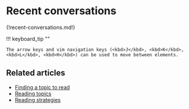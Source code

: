 # Recent conversations

{!recent-conversations.md!}

!!! keyboard_tip ""

    The arrow keys and vim navigation keys (<kbd>J</kbd>, <kbd>K</kbd>,
    <kbd>L</kbd>, <kbd>H</kbd>) can be used to move between elements.

## Related articles
* [Finding a topic to read](/help/finding-a-topic-to-read)
* [Reading topics](/help/reading-topics)
* [Reading strategies](/help/reading-strategies)
